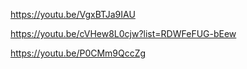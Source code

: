 https://youtu.be/VgxBTJa9IAU

https://youtu.be/cVHew8L0cjw?list=RDWFeFUG-bEew

https://youtu.be/P0CMm9QccZg
